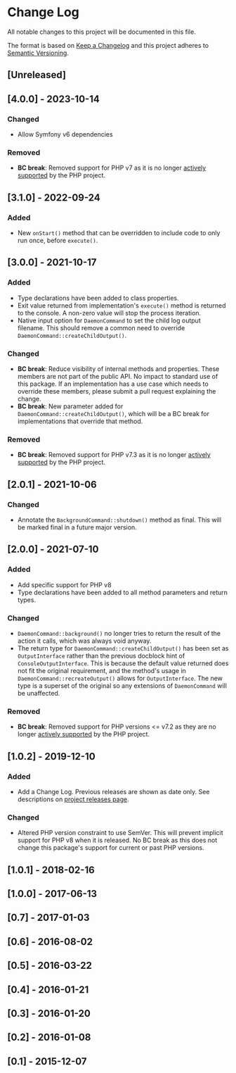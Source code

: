 # Change Log
All notable changes to this project will be documented in this file.

The format is based on [Keep a Changelog](http://keepachangelog.com/) 
and this project adheres to [Semantic Versioning](http://semver.org/).

## [Unreleased]

## [4.0.0] - 2023-10-14
### Changed
- Allow Symfony v6 dependencies
### Removed
- **BC break**: Removed support for PHP v7 as it is no longer
  [actively supported](https://php.net/supported-versions.php) by the PHP project.

## [3.1.0] - 2022-09-24
### Added
- New `onStart()` method that can be overridden to include code to only run
  once, before `execute()`.

## [3.0.0] - 2021-10-17
### Added
- Type declarations have been added to class properties.
- Exit value returned from implementation's `execute()` method is returned to
  the console. A non-zero value will stop the process iteration.
- Native input option for `DaemonCommand` to set the child log output filename.
  This should remove a common need to override `DaemonCommand::createChildOutput()`.
### Changed
- **BC break**: Reduce visibility of internal methods and properties. These
  members are not part of the public API. No impact to standard use of this
  package. If an implementation has a use case which needs to override these
  members, please submit a pull request explaining the change.
- **BC break**: New parameter added for `DaemonCommand::createChildOutput()`,
  which will be a BC break for implementations that override that method.
### Removed
- **BC break**: Removed support for PHP v7.3 as it is no longer
  [actively supported](https://php.net/supported-versions.php) by the PHP project.

## [2.0.1] - 2021-10-06
### Changed
- Annotate the `BackgroundCommand::shutdown()` method as final.
  This will be marked final in a future major version.

## [2.0.0] - 2021-07-10
### Added
- Add specific support for PHP v8
- Type declarations have been added to all method parameters and return types.
### Changed
- `DaemonCommand::background()` no longer tries to return the result of the
  action it calls, which was always void anyway.
- The return type for `DaemonCommand::createChildOutput()` has been set as
  `OutputInterface` rather than the previous docblock hint of
  `ConsoleOutputInterface`. This is because the default value returned does not
  fit the original requirement, and the method's usage in
  `DaemonCommand::recreateOutput()` allows for `OutputInterface`.
  The new type is a superset of the original so any extensions of
  `DaemonCommand` will be unaffected.
### Removed
- **BC break**: Removed support for PHP versions <= v7.2 as they are no longer
  [actively supported](https://php.net/supported-versions.php) by the PHP project.

## [1.0.2] - 2019-12-10
### Added
- Add a Change Log. Previous releases are shown as date only. See descriptions
  on [project releases page](https://github.com/phlib/beanstalk/releases).
### Changed
- Altered PHP version constraint to use SemVer. This will prevent implicit
  support for PHP v8 when it is released. No BC break as this does not change
  this package's support for current or past PHP versions.

## [1.0.1] - 2018-02-16

## [1.0.0] - 2017-06-13

## [0.7] - 2017-01-03

## [0.6] - 2016-08-02

## [0.5] - 2016-03-22

## [0.4] - 2016-01-21

## [0.3] - 2016-01-20

## [0.2] - 2016-01-08

## [0.1] - 2015-12-07
